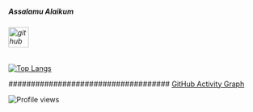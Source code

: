 ##### Assalamu Alaikum

###### [<img src='https://cdn.jsdelivr.net/npm/simple-icons@3.0.1/icons/github.svg' alt='github' height='40'>](https://github.com/mariamsafa)  
[![Top Langs](https://github-readme-stats.vercel.app/api/top-langs/?username=mariamsafa)](https://github.com/anuraghazra/github-readme-stats)

#################################### [GitHub Activity Graph](https://activity-graph.herokuapp.com/graph?username=mariamsafa)  

![Profile views](https://gpvc.arturio.dev/mariamsafa)  

